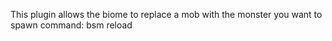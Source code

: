 This plugin allows the biome to replace a mob with the monster you want to spawn
command: bsm reload
